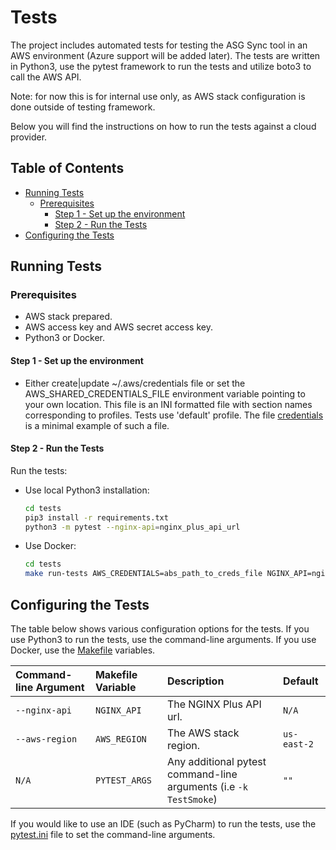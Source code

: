 # Tests

The project includes automated tests for testing the ASG Sync tool in an AWS environment (Azure support will be added
later). The tests are written in Python3, use the pytest framework to run the tests and utilize boto3 to call the AWS
API.

Note: for now this is for internal use only, as AWS stack configuration is done outside of testing framework.

Below you will find the instructions on how to run the tests against a cloud provider.

<!-- START doctoc generated TOC please keep comment here to allow auto update -->
<!-- DON'T EDIT THIS SECTION, INSTEAD RE-RUN doctoc TO UPDATE -->
## Table of Contents

- [Running Tests](#running-tests)
  - [Prerequisites](#prerequisites)
    - [Step 1 - Set up the environment](#step-1---set-up-the-environment)
    - [Step 2 - Run the Tests](#step-2---run-the-tests)
- [Configuring the Tests](#configuring-the-tests)

<!-- END doctoc generated TOC please keep comment here to allow auto update -->

## Running Tests

### Prerequisites

- AWS stack prepared.
- AWS access key and AWS secret access key.
- Python3 or Docker.

#### Step 1 - Set up the environment

- Either create|update ~/.aws/credentials file or set the AWS_SHARED_CREDENTIALS_FILE environment variable pointing to
  your own location. This file is an INI formatted file with section names corresponding to profiles. Tests use
  'default' profile. The file [credentials](data/credentials) is a minimal example of such a file.

#### Step 2 - Run the Tests

Run the tests:

- Use local Python3 installation:

    ```bash
    cd tests
    pip3 install -r requirements.txt
    python3 -m pytest --nginx-api=nginx_plus_api_url
    ```

- Use Docker:

    ```bash
    cd tests
    make run-tests AWS_CREDENTIALS=abs_path_to_creds_file NGINX_API=nginx_plus_api_url
    ```

## Configuring the Tests

The table below shows various configuration options for the tests. If you use Python3 to run the tests, use the
command-line arguments. If you use Docker, use the [Makefile](Makefile) variables.

| Command-line Argument | Makefile Variable | Description | Default |
| :----------------------- | :------------ | :------------ | :----------------------- |
| `--nginx-api` | `NGINX_API` | The NGINX Plus API url. | `N/A` |
| `--aws-region` | `AWS_REGION` | The AWS stack region. | `us-east-2` |
| `N/A` | `PYTEST_ARGS` | Any additional pytest command-line arguments (i.e `-k TestSmoke`) | `""` |

If you would like to use an IDE (such as PyCharm) to run the tests, use the [pytest.ini](pytest.ini) file to set the
command-line arguments.
